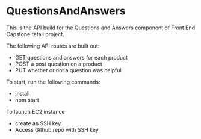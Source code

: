 # QuestionsAndAnswers

This is the API build for the Questions and Answers component of Front End Capstone retail project.

The following API routes are built out:
- GET questions and answers for each product
- POST a post question on a product
- PUT whether or not a question was helpful

To start, run the following commands:
- install
- npm start

To launch EC2 instance
- create an SSH key
- Access Github repo with SSH key